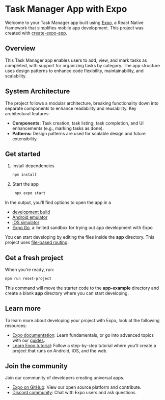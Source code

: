 # Task Manager App with Expo

Welcome to your Task Manager app built using [Expo](https://expo.dev), a React Native framework that simplifies mobile app development. This project was created with [create-expo-app](https://www.npmjs.com/package/create-expo-app).

## Overview

This Task Manager app enables users to add, view, and mark tasks as completed, with support for organizing tasks by category. The app structure uses design patterns to enhance code flexibility, maintainability, and scalability.

## System Architecture

The project follows a modular architecture, breaking functionality down into separate components to enhance readability and reusability. Key architectural features:

- **Components:** Task creation, task listing, task completion, and UI enhancements (e.g., marking tasks as done).
- **Patterns:** Design patterns are used for scalable design and future extensibility.

## Get started

1. Install dependencies

   ```bash
   npm install
   ```

2. Start the app

   ```bash
    npx expo start
   ```

In the output, you'll find options to open the app in a

- [development build](https://docs.expo.dev/develop/development-builds/introduction/)
- [Android emulator](https://docs.expo.dev/workflow/android-studio-emulator/)
- [iOS simulator](https://docs.expo.dev/workflow/ios-simulator/)
- [Expo Go](https://expo.dev/go), a limited sandbox for trying out app development with Expo

You can start developing by editing the files inside the **app** directory. This project uses [file-based routing](https://docs.expo.dev/router/introduction).

## Get a fresh project

When you're ready, run:

```bash
npm run reset-project
```

This command will move the starter code to the **app-example** directory and create a blank **app** directory where you can start developing.

## Learn more

To learn more about developing your project with Expo, look at the following resources:

- [Expo documentation](https://docs.expo.dev/): Learn fundamentals, or go into advanced topics with our [guides](https://docs.expo.dev/guides).
- [Learn Expo tutorial](https://docs.expo.dev/tutorial/introduction/): Follow a step-by-step tutorial where you'll create a project that runs on Android, iOS, and the web.

## Join the community

Join our community of developers creating universal apps.

- [Expo on GitHub](https://github.com/expo/expo): View our open source platform and contribute.
- [Discord community](https://chat.expo.dev): Chat with Expo users and ask questions.
